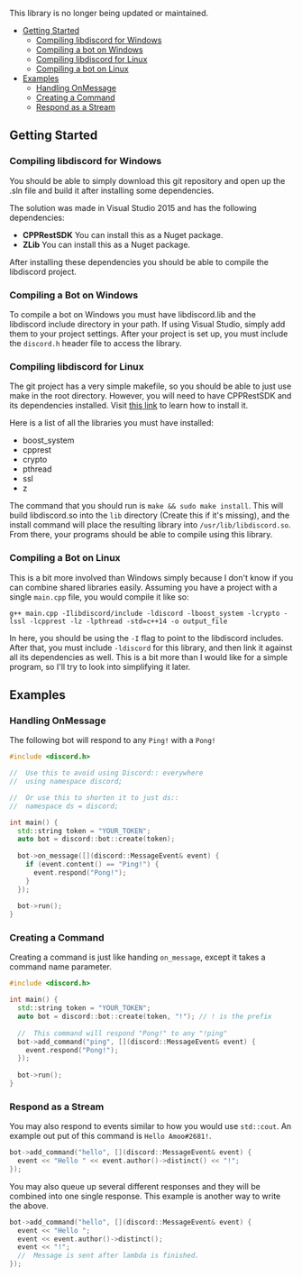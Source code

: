This library is no longer being updated or maintained.

- [Getting Started](#getting-started)
  - [Compiling libdiscord for Windows](#compiling-libdiscord-for-windows)
  - [Compiling a bot on Windows](#compiling-a-bot-on-windows)
  - [Compiling libdiscord for Linux](#compiling-libdiscord-for-linux)
  - [Compiling a bot on Linux](#compiling-a-bot-on-linux)
- [Examples](#examples)
  - [Handling OnMessage](#handling-onmessage)
  - [Creating a Command](#creating-a-command)
  - [Respond as a Stream](#respond-as-a-stream)
  
## Getting Started

### Compiling libdiscord for Windows

You should be able to simply download this git repository and open up the .sln file and build it after installing some dependencies. 

The solution was made in Visual Studio 2015 and has the following dependencies:

- **CPPRestSDK** You can install this as a Nuget package.
- **ZLib** You can install this as a Nuget package. 

After installing these dependencies you should be able to compile the libdiscord project.

### Compiling a Bot on Windows
To compile a bot on Windows you must have libdiscord.lib and the libdiscord include directory in your path. If using Visual Studio, simply add them to your project settings. After your project is set up, you must include the `discord.h` header file to access the library.

### Compiling libdiscord for Linux
The git project has a very simple makefile, so you should be able to just use make in the root directory. However, you will need to have CPPRestSDK and its dependencies installed. Visit [this link](https://github.com/Microsoft/cpprestsdk/wiki/How-to-build-for-Linux) to learn how to install it.

Here is a list of all the libraries you must have installed:

- boost_system
- cpprest
- crypto
- pthread
- ssl
- z

The command that you should run is `make && sudo make install`. This will build libdiscord.so into the `lib` directory (Create this if it's missing), and the install command will place the resulting library into `/usr/lib/libdiscord.so`. From there, your programs should be able to compile using this library.

### Compiling a Bot on Linux
This is a bit more involved than Windows simply because I don't know if you can combine shared libraries easily. Assuming you have a project with a single `main.cpp` file, you would compile it like so:

```
g++ main.cpp -Ilibdiscord/include -ldiscord -lboost_system -lcrypto -lssl -lcpprest -lz -lpthread -std=c++14 -o output_file
```

In here, you should be using the `-I` flag to point to the libdiscord includes. After that, you must include `-ldiscord` for this library, and then link it against all its dependencies as well. This is a bit more than I would like for a simple program, so I'll try to look into simplifying it later.

## Examples
### Handling OnMessage
The following bot will respond to any `Ping!` with a `Pong!`

```cpp
#include <discord.h>

//  Use this to avoid using Discord:: everywhere
//  using namespace discord;

//  Or use this to shorten it to just ds::
//  namespace ds = discord;

int main() {
  std::string token = "YOUR_TOKEN";
  auto bot = discord::bot::create(token);
  
  bot->on_message([](discord::MessageEvent& event) {
    if (event.content() == "Ping!") {
      event.respond("Pong!");
    }
  });
  
  bot->run();
}
```

### Creating a Command
Creating a command is just like handing `on_message`, except it takes a command name parameter.

```cpp
#include <discord.h>

int main() {
  std::string token = "YOUR_TOKEN";
  auto bot = discord::bot::create(token, "!"); // ! is the prefix
  
  //  This command will respond "Pong!" to any "!ping"
  bot->add_command("ping", [](discord::MessageEvent& event) {
    event.respond("Pong!");
  });
  
  bot->run();
}
```

### Respond as a Stream
You may also respond to events similar to how you would use `std::cout`. An example out put of this command is `Hello Amoo#2681!`.

```cpp
bot->add_command("hello", [](discord::MessageEvent& event) {
  event << "Hello " << event.author()->distinct() << "!";
});
```

You may also queue up several different responses and they will be combined into one single response. This example is another way to write the above.

```cpp
bot->add_command("hello", [](discord::MessageEvent& event) {
  event << "Hello ";
  event << event.author()->distinct();
  event << "!";
  //  Message is sent after lambda is finished.
});
```
